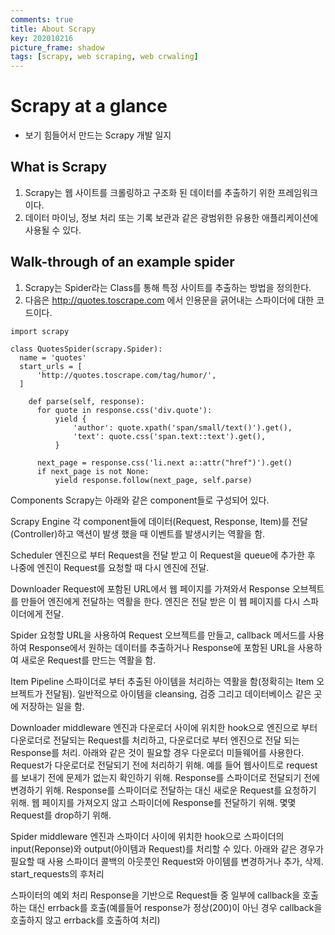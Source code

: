 ```yaml
---
comments: true
title: About Scrapy
key: 202010216
picture_frame: shadow
tags: [scrapy, web scraping, web crwaling]
---
```


# Scrapy at a glance

- 보기 힘들어서 만드는 Scrapy 개발 일지



## What is Scrapy

1. Scrapy는 웹 사이트를 크롤링하고 구조화 된 데이터를 추출하기 위한 프레임워크이다.
2. 데이터 마이닝, 정보 처리 또는 기록 보관과 같은 광범위한 유용한 애플리케이션에 사용될 수 있다.

## Walk-through of an example spider

1. Scrapy는 Spider라는 Class를 통해 특정 사이트를 추출하는 방법을 정의한다.
2. 다음은 http://quotes.toscrape.com 에서 인용문을 긁어내는 스파이더에 대한 코드이다.

  ```
  import scrapy
  
  class QuotesSpider(scrapy.Spider):
  	name = 'quotes'
  	start_urls = [
  		'http://quotes.toscrape.com/tag/humor/',
  	]
  	
      def parse(self, response):
  		for quote in response.css('div.quote'):
  		    yield {
      			'author': quote.xpath('span/small/text()').get(),
  		    	'text': quote.css('span.text::text').get(),
  		    }
  
  		next_page = response.css('li.next a::attr("href")').get()
  		if next_page is not None:
  			yield response.follow(next_page, self.parse)
  ```





Components
Scrapy는 아래와 같은 component들로 구성되어 있다.

Scrapy Engine
각 component들에 데이터(Request, Response, Item)를 전달(Controller)하고 액션이 발생 했을 때 이벤트를 발생시키는 역활을 함.

Scheduler
엔진으로 부터 Request을 전달 받고 이 Request을 queue에 추가한 후 나중에 엔진이 Request를 요청할 때 다시 엔진에 전달.

Downloader
Request에 포함된 URL에서 웹 페이지를 가져와서 Response 오브젝트를 만들어 엔진에게 전달하는 역활을 한다. 엔진은 전달 받은 이 웹 페이지를 다시 스파이더에게 전달.

Spider
요청할 URL을 사용하여 Request 오브젝트를 만들고, callback 메서드를 사용하여 Response에서 원하는 데이터를 추출하거나 Response에 포함된 URL을 사용하여 새로운 Request를 만드는 역활을 함.

Item Pipeline
스파이더로 부터 추출된 아이템을 처리하는 역활을 함(정확히는 Item 오브젝트가 전달됨). 일반적으로 아이템을 cleansing, 검증 그리고 데이터베이스 같은 곳에 저장하는 일을 함.

Downloader middleware
엔진과 다운로더 사이에 위치한 hook으로 엔진으로 부터 다운로더로 전달되는 Request를 처리하고, 다운로더로 부터 엔진으로 전달 되는 Response를 처리.
아래와 같은 것이 필요할 경우 다운로더 미들웨어를 사용한다.
Request가 다운로더로 전달되기 전에 처리하기 위해. 예를 들어 웹사이트로 request를 보내기 전에 문제가 없는지 확인하기 위해.
Response를 스파이더로 전달되기 전에 변경하기 위해.
Response를 스파이더로 전달하는 대신 새로운 Request를 요청하기 위해.
웹 페이지를 가져오지 않고 스파이더에 Response를 전달하기 위해.
몇몇 Request를 drop하기 위해.

Spider middleware
엔진과 스파이더 사이에 위치한 hook으로 스파이더의 input(Reponse)와 output(아이템과 Request)를 처리할 수 있다.
아래와 같은 경우가 필요할 때 사용
스파이더 콜백의 아웃풋인 Request와 아이템를 변경하거나 추가, 삭제.
start_requests의 후처리

스파이터의 예외 처리
Response을 기반으로 Request들 중 일부에 callback을 호출하는 대신 errback를 호출(예를들어 response가 정상(200)이 아닌 경우 callback을 호출하지 않고 errback를 호출하여 처리)